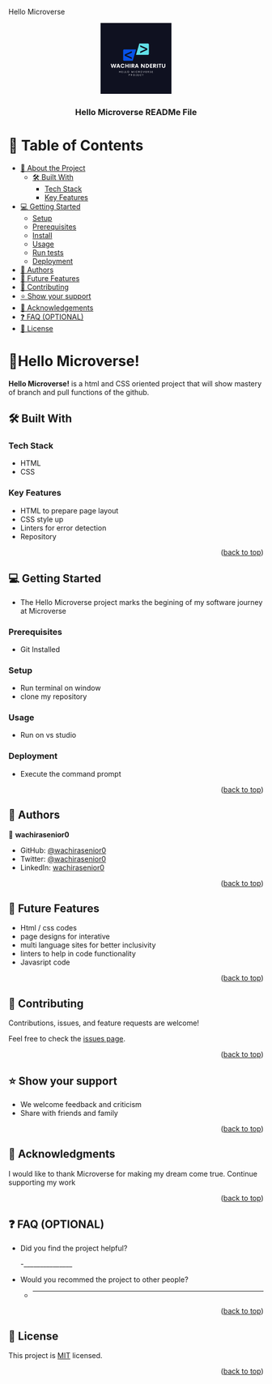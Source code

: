 <a name="readme-top">Hello Microverse</a>

<div align="center">
  <!-- You are encouraged to replace this logo with your own! Otherwise you can also remove it. -->
  <img src="murple_logo.png" alt="logo" width="140"  height="auto" />
  <br/>

  <h3><b>Hello Microverse READMe File</b></h3>

</div>

<!-- TABLE OF CONTENTS -->

# 📗 Table of Contents

- [📖 About the Project](#about-project)
  - [🛠 Built With](#built-with)
    - [Tech Stack](#tech-stack)
    - [Key Features](#key-features)
- [💻 Getting Started](#getting-started)
  - [Setup](#setup)
  - [Prerequisites](#prerequisites)
  - [Install](#install)
  - [Usage](#usage)
  - [Run tests](#run-tests)
  - [Deployment](#deployment)
- [👥 Authors](#authors)
- [🔭 Future Features](#future-features)
- [🤝 Contributing](#contributing)
- [⭐️ Show your support](#support)
- [🙏 Acknowledgements](#acknowledgements)
- [❓ FAQ (OPTIONAL)](#faq)
- [📝 License](#license)

<!-- PROJECT DESCRIPTION -->

# 📖Hello Microverse!<a></a>

**Hello Microverse!** is a html and CSS oriented project that will show mastery of branch and pull functions of the github. 

## 🛠 Built With <a name="built-with"></a>

### Tech Stack <a name="tech-stack"></a>
- HTML
- CSS 
<!-- Features -->

### Key Features <a name="key-features"></a>

- HTML to prepare page layout
- CSS style up
- Linters for error detection
- Repository

<p align="right">(<a href="#readme-top">back to top</a>)</p>

<!-- GETTING STARTED -->

## 💻 Getting Started <a name="getting-started"></a>

- The Hello Microverse project marks the begining of my software journey at Microverse

### Prerequisites

- Git Installed

<!--
Example command:

```sh
 gem install rails
```
 -->

### Setup

- Run terminal on window
- clone my repository

<!--
Example commands:

```sh
  cd my-folder
  git clone git@github.com:myaccount/my-project.git
```
--->

### Usage

- Run on vs studio

### Deployment

- Execute the command prompt 

<!--
Example:

```sh

```
 -->

<p align="right">(<a href="#readme-top">back to top</a>)</p>

<!-- AUTHORS -->

## 👥 Authors <a name="authors"></a>

👤 **wachirasenior0**

- GitHub: [@wachirasenior0](https://github.com/githubhandle)
- Twitter: [@wachirasenior0](https://twitter.com/twitterhandle)
- LinkedIn: [wachirasenior0](https://linkedin.com/in/linkedinhandle)


<p align="right">(<a href="#readme-top">back to top</a>)</p>

<!-- FUTURE FEATURES -->

## 🔭 Future Features <a name="future-features"></a>


- Html / css codes 
- page designs for interative 
- multi language sites for better inclusivity
- linters to help in code functionality 
- Javasript code

<p align="right">(<a href="#readme-top">back to top</a>)</p>

<!-- CONTRIBUTING -->

## 🤝 Contributing <a name="contributing"></a>

Contributions, issues, and feature requests are welcome!

Feel free to check the [issues page](../../issues/).

<p align="right">(<a href="#readme-top">back to top</a>)</p>

<!-- SUPPORT -->

## ⭐️ Show your support <a name="support"></a>

- We welcome feedback and criticism 
- Share with friends and family 

<p align="right">(<a href="#readme-top">back to top</a>)</p>

<!-- ACKNOWLEDGEMENTS -->

## 🙏 Acknowledgments <a name="acknowledgements"></a>

I would like to thank Microverse for making my dream come true. Continue supporting my work

<p align="right">(<a href="#readme-top">back to top</a>)</p>

<!-- FAQ (optional) -->

## ❓ FAQ (OPTIONAL) <a name="faq"></a>


- Did you find the project helpful?

  -_______________

- Would you recommed the project to other people?

  - _______________

<p align="right">(<a href="#readme-top">back to top</a>)</p>

<!-- LICENSE -->

## 📝 License <a name="license"></a>

This project is [MIT](https://choosealicense.com/licenses/mit/) licensed.
<p align="right">(<a href="#readme-top">back to top</a>)</p>
